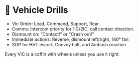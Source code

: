 # 🚙 Vehicle Drills

- Vic Order: Lead, Command, Support, Rear.
- Comms: Intercom priority for 1IC/2IC, call contact direction.
- Dismount on: "Contact!" or "Crash out!"
- Immediate actions: Reverse, dismount left/right, 180° fan
- SOP for HVT escort, Convoy halt, and Ambush reaction

Every VIC is a coffin with wheels unless you use it right.
